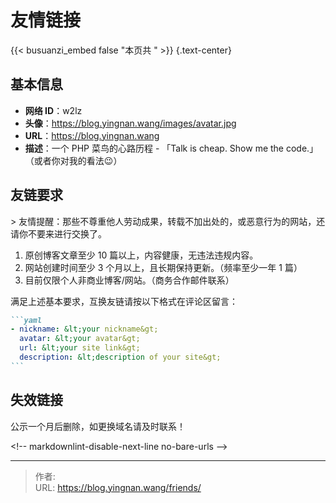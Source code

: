 # 友情链接


{{&lt; busuanzi_embed false &#34;本页共 &#34; &gt;}}
{.text-center}

## 基本信息

- **网络 ID**：w2lz
- **头像**：https://blog.yingnan.wang/images/avatar.jpg
- **URL**：https://blog.yingnan.wang
- **描述**：一个 PHP 菜鸟的心路历程 - 「Talk is cheap. Show me the code.」（或者你对我的看法😉）

## 友链要求

&gt; 友情提醒：那些不尊重他人劳动成果，转载不加出处的，或恶意行为的网站，还请你不要来进行交换了。

1. 原创博客文章至少 10 篇以上，内容健康，无违法违规内容。
2. 网站创建时间至少 3 个月以上，且长期保持更新。（频率至少一年 1 篇）
3. 目前仅限个人非商业博客/网站。（商务合作邮件联系）

满足上述基本要求，互换友链请按以下格式在评论区留言：

````markdown
```yaml
- nickname: &lt;your nickname&gt;
  avatar: &lt;your avatar&gt;
  url: &lt;your site link&gt;
  description: &lt;description of your site&gt;
```
````

## 失效链接

公示一个月后删除，如更换域名请及时联系！

&lt;!-- markdownlint-disable-next-line no-bare-urls --&gt;

---

> 作者:   
> URL: https://blog.yingnan.wang/friends/  

